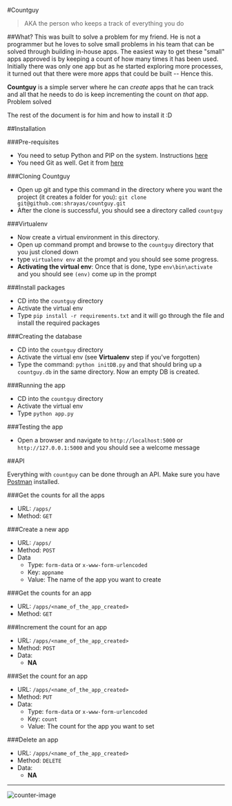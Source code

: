 #Countguy
> AKA the person who keeps a track of everything you do

##What?
This was built to solve a problem for my friend. He is not a programmer but he loves to solve small problems in his team that can be solved through building in-house apps. The easiest way to get these "small" apps approved is by keeping a count of how many times it has been used. Initially there was only one app but as he started exploring more processes, it turned out that there were more apps that could be built -- Hence this. 

**Countguy** is a simple server where he can _create_ apps that he can track and all that he needs to do is keep incrementing the count on _that_ app. Problem solved

The rest of the document is for him and how to install it :D

##Installation

###Pre-requisites
* You need to setup Python and PIP on the system. Instructions [here](http://docs.python-guide.org/en/latest/starting/install/win/)
* You need Git as well. Get it from [here](https://msysgit.googlecode.com/files/Git-1.8.4-preview20130916.exe)

###Cloning Countguy

* Open up git and type this command in the directory where you want the project (it creates a folder for you): `git clone git@github.com:shrayas/countguy.git`
* After the clone is successful, you should see a directory called `countguy`

###Virtualenv

* Now create a virtual environment in this directory.
* Open up command prompt and browse to the `countguy` directory that you just cloned down
* type `virtualenv env` at the prompt and you should see some progress.
* **Activating the virtual env**: Once that is done, type `env\bin\activate` and you should see `(env)` come up in the prompt

###Install packages

* CD into the `countguy` directory
* Activate the virtual env
* Type `pip install -r requirements.txt` and it will go through the file and install the required packages

###Creating the database

* CD into the `countguy` directory
* Activate the virtual env (see **Virtualenv** step if you've forgotten)
* Type the command: `python initDB.py` and that should bring up a `countguy.db` in the same directory. Now an empty DB is created. 

###Running the app

* CD into the `countguy` directory
* Activate the virtual env
* Type `python app.py`

###Testing the app

* Open a browser and navigate to `http://localhost:5000` or `http://127.0.0.1:5000` and you should see a welcome message

##API

Everything with `countguy` can be done through an API. Make sure you have [Postman](https://chrome.google.com/webstore/detail/postman-rest-client/fdmmgilgnpjigdojojpjoooidkmcomcm?hl=en) installed.

###Get the counts for all the apps

* URL: `/apps/`
* Method: `GET`

###Create a new app

* URL: `/apps/`
* Method: `POST`
* Data
	* Type: `form-data` or `x-www-form-urlencoded`
	* Key: `appname`
	* Value: The name of the app you want to create 

###Get the counts for an app

* URL: `/apps/<name_of_the_app_created>`
* Method: `GET`

###Increment the count for an app

* URL: `/apps/<name_of_the_app_created>`
* Method: `POST`
* Data:
	* **NA**

###Set the count for an app

* URL: `/apps/<name_of_the_app_created>`
* Method: `PUT`
* Data:
	* Type: `form-data` or `x-www-form-urlencoded`
	* Key: `count`
	* Value: The count for the app you want to set 
	
###Delete an app

* URL: `/apps/<name_of_the_app_created>`
* Method: `DELETE`
* Data:
	* **NA**

---

![counter-image](http://www.jellycounter.com/wp-content/uploads/2012/10/counter.jpg)